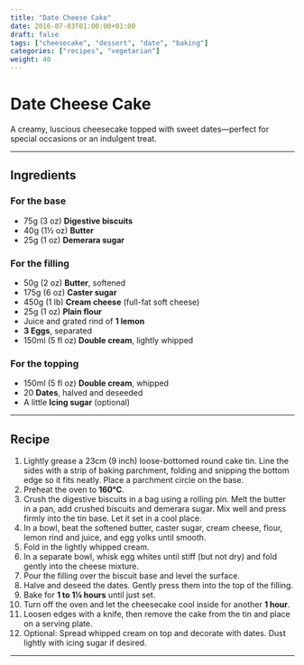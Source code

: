 ```yaml
---
title: "Date Cheese Cake"
date: 2016-07-03T01:00:00+01:00
draft: false
tags: ["cheesecake", "dessert", "date", "baking"]
categories: ["recipes", "vegetarian"]
weight: 40
---
```


# Date Cheese Cake

A creamy, luscious cheesecake topped with sweet dates—perfect for special occasions or an indulgent treat.

---

## Ingredients

### For the base
- 75g (3 oz) **Digestive biscuits**
- 40g (1½ oz) **Butter**
- 25g (1 oz) **Demerara sugar**

### For the filling
- 50g (2 oz) **Butter**, softened  
- 175g (6 oz) **Caster sugar**
- 450g (1 lb) **Cream cheese** (full-fat soft cheese)
- 25g (1 oz) **Plain flour**
- Juice and grated rind of **1 lemon**
- **3 Eggs**, separated
- 150ml (5 fl oz) **Double cream**, lightly whipped

### For the topping
- 150ml (5 fl oz) **Double cream**, whipped
- 20 **Dates**, halved and deseeded
- A little **Icing sugar** (optional)

---

## Recipe

1. Lightly grease a 23cm (9 inch) loose-bottomed round cake tin. Line the sides with a strip of baking parchment, folding and snipping the bottom edge so it fits neatly. Place a parchment circle on the base.
2. Preheat the oven to **160°C**.
3. Crush the digestive biscuits in a bag using a rolling pin. Melt the butter in a pan, add crushed biscuits and demerara sugar. Mix well and press firmly into the tin base. Let it set in a cool place.
4. In a bowl, beat the softened butter, caster sugar, cream cheese, flour, lemon rind and juice, and egg yolks until smooth.
5. Fold in the lightly whipped cream.
6. In a separate bowl, whisk egg whites until stiff (but not dry) and fold gently into the cheese mixture.
7. Pour the filling over the biscuit base and level the surface.
8. Halve and deseed the dates. Gently press them into the top of the filling.
9. Bake for **1 to 1¼ hours** until just set.
10. Turn off the oven and let the cheesecake cool inside for another **1 hour**.
11. Loosen edges with a knife, then remove the cake from the tin and place on a serving plate.
12. Optional: Spread whipped cream on top and decorate with dates. Dust lightly with icing sugar if desired.

---
